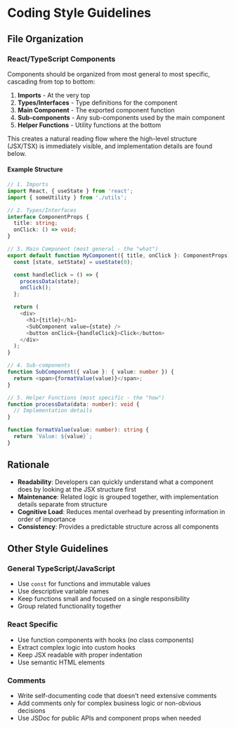 # Coding Style Guidelines

## File Organization

### React/TypeScript Components

Components should be organized from most general to most specific, cascading from top to bottom:

1. **Imports** - At the very top
2. **Types/Interfaces** - Type definitions for the component
3. **Main Component** - The exported component function
4. **Sub-components** - Any sub-components used by the main component
5. **Helper Functions** - Utility functions at the bottom

This creates a natural reading flow where the high-level structure (JSX/TSX) is immediately visible, and implementation details are found below.

#### Example Structure

```typescript
// 1. Imports
import React, { useState } from 'react';
import { someUtility } from './utils';

// 2. Types/Interfaces
interface ComponentProps {
  title: string;
  onClick: () => void;
}

// 3. Main Component (most general - the "what")
export default function MyComponent({ title, onClick }: ComponentProps) {
  const [state, setState] = useState(0);

  const handleClick = () => {
    processData(state);
    onClick();
  };

  return (
    <div>
      <h1>{title}</h1>
      <SubComponent value={state} />
      <button onClick={handleClick}>Click</button>
    </div>
  );
}

// 4. Sub-components
function SubComponent({ value }: { value: number }) {
  return <span>{formatValue(value)}</span>;
}

// 5. Helper Functions (most specific - the "how")
function processData(data: number): void {
  // Implementation details
}

function formatValue(value: number): string {
  return `Value: ${value}`;
}
```

## Rationale

- **Readability**: Developers can quickly understand what a component does by looking at the JSX structure first
- **Maintenance**: Related logic is grouped together, with implementation details separate from structure
- **Cognitive Load**: Reduces mental overhead by presenting information in order of importance
- **Consistency**: Provides a predictable structure across all components

## Other Style Guidelines

### General TypeScript/JavaScript

- Use `const` for functions and immutable values
- Use descriptive variable names
- Keep functions small and focused on a single responsibility
- Group related functionality together

### React Specific

- Use function components with hooks (no class components)
- Extract complex logic into custom hooks
- Keep JSX readable with proper indentation
- Use semantic HTML elements

### Comments

- Write self-documenting code that doesn't need extensive comments
- Add comments only for complex business logic or non-obvious decisions
- Use JSDoc for public APIs and component props when needed
